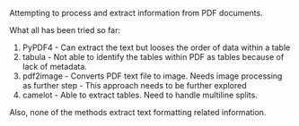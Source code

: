 Attempting to process and extract information from PDF documents.

What all has been tried so far:
1. PyPDF4 - Can extract the text but looses the order of data within a table
2. tabula - Not able to identify the tables within PDF as tables because of lack of metadata.
3. pdf2image - Converts PDF text file to image. Needs image processing as further step - This approach needs to be further explored
4. camelot - Able to extract tables. Need to handle multiline splits.

Also, none of the methods extract text formatting related information.